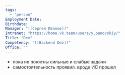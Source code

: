 ```yaml
---
tags:
  - "person"
Employment Date:
Birthdate:
Manager: "[[Сергей Иванов]]"
Intranet: "https://home.vk.team/users/y.panovskiy/"
Title: "Dev"
Competency: "[[Backend Dev]]"
Office: ""
---
```

- пока не понятны сильные и слабые задачи
- самостоятельность проявил. вроде ИС прошел